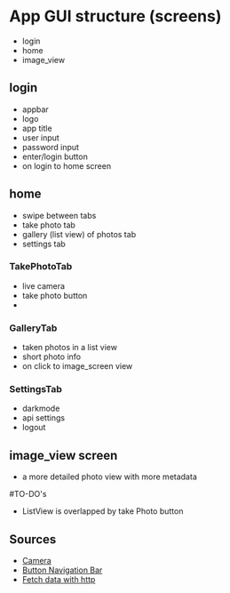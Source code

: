 # App GUI structure (screens)
- login
- home
- image_view

## login
- appbar
- logo
- app title
- user input
- password input
- enter/login button
- on login to home screen 

## home
- swipe between tabs
- take photo tab
- gallery (list view) of photos tab
- settings tab

### TakePhotoTab
- live camera
- take photo button
- 
### GalleryTab
- taken photos in a list view
- short photo info
- on click to image_screen view

### SettingsTab
- darkmode
- api settings
- logout

## image_view screen 
- a more detailed photo view with more metadata

#TO-DO's
- ListView is overlapped by take Photo button

## Sources
- [Camera](https://medium.com/@fernnandoptr/how-to-use-camera-in-flutter-flutter-camera-package-44defe81d2da)
- [Button Navigation Bar](https://www.fluttercampus.com/guide/77/how-to-set-notched-floating-action-button-in-bottom-navigation-bar/)
- [Fetch data with http](https://docs.flutter.dev/cookbook/networking/fetch-data)